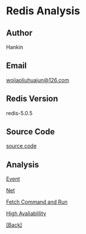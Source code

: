 # Redis Analysis
## Author
   Hankin
## Email
   wojiaoliuhuajun@126.com
## Redis Version
   redis-5.0.5
## Source Code
   [source code](https://github.com/Hankin-Liu/hankin.github.io/blob/master/redis/redis-5.0.5.tar.gz)
## Analysis
   [Event](https://github.com/Hankin-Liu/hankin.github.io/blob/master/redis/Event.md)

   [Net](https://github.com/Hankin-Liu/hankin.github.io/blob/master/redis/Net.md)
   
   [Fetch Command and Run](https://github.com/Hankin-Liu/hankin.github.io/blob/master/redis/Process_Command.md)
   
   [High Avaliablility](https://github.com/Hankin-Liu/hankin.github.io/blob/master/redis/High_Avaliablility.md)




[\[Back</font>\]](https://github.com/Hankin-Liu/hankin.github.io/blob/master/README.md)